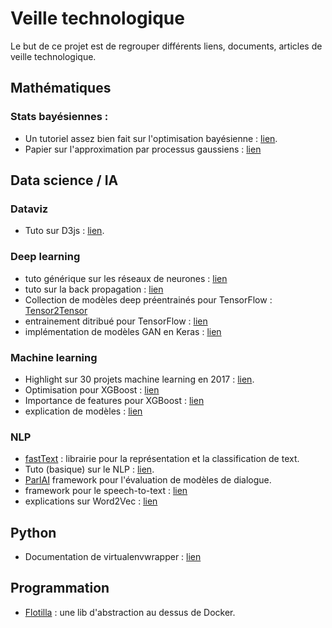 # Veille technologique
Le but de ce projet est de regrouper différents liens, documents, articles de veille technologique.

## Mathématiques 

### Stats bayésiennes : 
* Un tutoriel assez bien fait sur l'optimisation bayésienne : [lien](http://haikufactory.com/files/bayopt.pdf).
* Papier sur l'approximation par processus gaussiens : [lien](http://mlg.eng.cam.ac.uk/zoubin/papers/aistats07localGP.pdf)

## Data science / IA
### Dataviz
* Tuto sur D3js : [lien](http://alignedleft.com/tutorials/d3).

### Deep learning
* tuto générique sur les réseaux de neurones : [lien](http://neuralnetworksanddeeplearning.com/chap1.html)
* tuto sur la back propagation : [lien](http://www.cl.cam.ac.uk/archive/mjcg/plans/Backpropagation.html)
* Collection de modèles deep préentrainés pour TensorFlow : [Tensor2Tensor](https://github.com/tensorflow/tensor2tensor?utm_source=mybridge&utm_medium=blog&utm_campaign=read_more)
* entrainement ditribué pour TensorFlow : [lien](https://github.com/uber/horovod?utm_source=mybridge&utm_medium=blog&utm_campaign=read_more)
* implémentation de modèles GAN en Keras : [lien](https://github.com/eriklindernoren/Keras-GAN)

### Machine learning
* Highlight sur 30 projets machine learning en 2017 : [lien](https://medium.mybridge.co/30-amazing-machine-learning-projects-for-the-past-year-v-2018-b853b8621ac7).
* Optimisation pour XGBoost : [lien](http://www.cl.cam.ac.uk/archive/mjcg/plans/Backpropagation.html)
* Importance de features pour XGBoost : [lien](https://github.com/Far0n/xgbfi)
* explication de modèles : [lien](https://github.com/slundberg/shap#xgboost-lightgbm-example)

### NLP
* [fastText](https://github.com/facebookresearch/fastText?utm_source=mybridge&utm_medium=blog&utm_campaign=read_more) : librairie pour la représentation et la classification de text.
* Tuto (basique) sur le NLP : [lien](https://blog.insightdatascience.com/how-to-solve-90-of-nlp-problems-a-step-by-step-guide-fda605278e4e).
* [ParlAI](https://github.com/facebookresearch/ParlAI?utm_source=mybridge&utm_medium=blog&utm_campaign=read_more) framework pour l'évaluation de modèles de dialogue.
* framework pour le speech-to-text : [lien](https://github.com/buriburisuri/speech-to-text-wavenet?utm_source=mybridge&utm_medium=blog&utm_campaign=read_more)
* explications sur Word2Vec : [lien](http://mccormickml.com/2016/04/19/word2vec-tutorial-the-skip-gram-model/)

## Python
* Documentation de virtualenvwrapper : [lien](https://virtualenvwrapper.readthedocs.io/en/latest/)

## Programmation
* [Flotilla](https://multithreaded.stitchfix.com/blog/2018/02/22/flotilla/) : une lib d'abstraction au dessus de Docker. 